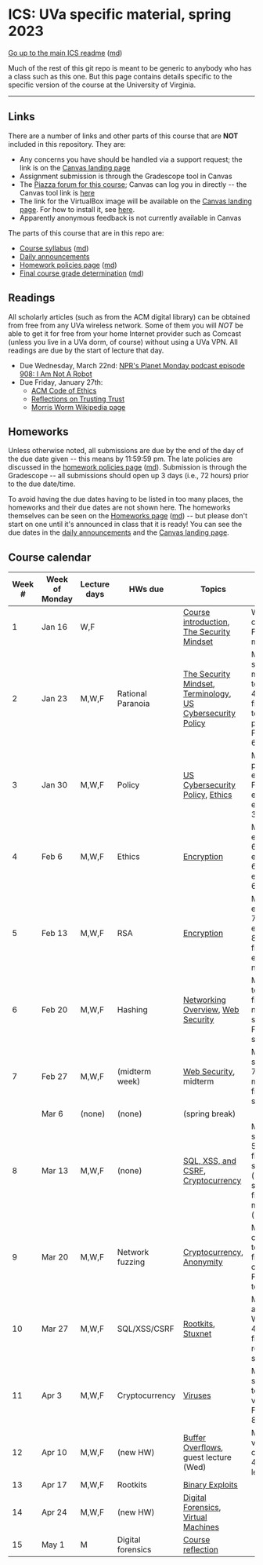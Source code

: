 ICS: UVa specific material, spring 2023
=======================================

[Go up to the main ICS readme](../readme.html) ([md](../readme.md))

Much of the rest of this git repo is meant to be generic to anybody who has a class such as this one. But this page contains details specific to the specific version of the course at the University of Virginia.

------------------------------------------------------------

Links
-----

There are a number of links and other parts of this course that are **NOT** included in this repository.  They are:

- Any concerns you have should be handled via a support request; the link is on the [Canvas landing page][1]
- Assignment submission is through the Gradescope tool in Canvas
- The [Piazza forum for this course](https://piazza.com/class/lcyvdla676110z); Canvas can log you in directly -- the Canvas tool link is [here](https://canvas.its.virginia.edu/courses/59093/external_tools/21)
- The link for the VirtualBox image will be available on the [Canvas landing page][1].  For how to install it, see  [here](https://uva-cs.github.io/pdr/tutorials/01-intro-unix/virtual-box.html).
- Apparently anonymous feedback is not currently available in Canvas

<!-- no longer available in canvas:

- ~~[Email list archive](https://collab.its.virginia.edu/portal/directtool/23262987-1288-4c6d-912f-c1b031973f44/), which is a Collab tool~~
- ~~[Anonymous feedback](https://collab.its.virginia.edu/portal/directtool/b166e2b1-f967-4df0-8e7e-1b25f58a30e2/), which is a Collab tool~~

-->

The parts of this course that are in this repo are:

- [Course syllabus](syllabus.html) ([md](syllabus.md))
- [Daily announcements](daily-announcements.html#/)
- [Homework policies page](hw-policies.html) ([md](hw-policies.md))
- [Final course grade determination](grades.html) ([md](grades.md))


Readings
--------

All scholarly articles (such as from the ACM digital library) can be obtained from free from any UVa wireless network.  Some of them you will *NOT* be able to get it for free from your home Internet provider such as Comcast (unless you live in a UVa dorm, of course) without using a UVa VPN.  All readings are due by the start of lecture that day.

<!--
- Due Friday, September 13th:
    - [An Introduction to Cybersecurity Ethics](https://www.scu.edu/media/ethics-center/technology-ethics/IntroToCybersecurityEthics.pdf): you can skip the questions (the blue boxes therein); once you remove those, the table of contents, and the appendices, it's about 35 typed pages
-->

- Due Wednesday, March 22nd: [NPR's Planet Monday podcast episode 908: I Am Not A Robot](https://www.npr.org/sections/money/2019/04/24/716854013/episode-908-i-am-not-a-robot)
- Due Friday, January 27th:
	- [ACM Code of Ethics](https://www.acm.org/code-of-ethics)
    - [Reflections on Trusting Trust](https://dl.acm.org/citation.cfm?id=358210)
	- [Morris Worm Wikipedia page](https://en.wikipedia.org/wiki/Morris_worm)


Homeworks
-----------

Unless otherwise noted, all submissions are due by the end of the day of the due date given -- this means by 11:59:59 pm.  The late policies are discussed in the [homework policies page](hw-policies.html) ([md](hw-policies.md)).  Submission is through the Gradescope -- all submissions should open up 3 days (i.e., 72 hours) prior to the due date/time.

To avoid having the due dates having to be listed in too many places, the homeworks and their due dates are not shown here.  The homeworks themselves can be seen on the [Homeworks page](../hws/index.html) ([md](../hws/index.md)) -- but please don't start on one until it's announced in class that it is ready!  You can see the due dates in the [daily announcements](daily-announcements.html#/) and the [Canvas landing page][1].

<!-- 

- [HW 13: Forensics](../hws/hw-forensics.html) ([md](../hws/hw-forensics.md)) is due Friday, December 6th
- [HW 12: Movie Night](../hws/hw-movie-night.html) ([md](../hws/hw-movie-night.md)) is due Wednesday, December 4th
- [HW 11: Buffer Overflow](../hws/hw-buffer.html) ([md](../hws/hw-buffer.md)) is due Friday, November 22nd
- [HW 10: Celebrity Visit](../hws/hw-celebrity-visit.html) ([md](../hws/hw-celebrity-visit.md)) is due Thursday, November 21st, and there is all of 12 hours of lateness allowed on this!
- [HW 9: Rootkits](../hws/hw-rootkits.html) ([md](../hws/hw-rootkits.md)) is due Friday, November 15th
- [HW 8: Cryptocurrency](../hws/hw-cryptocurrency.html) ([md](../hws/hw-cryptocurrency.md)) is due Friday, November 1st
- [HW 7: Networks](../hws/hw-networks.html) ([md](../hws/hw-networks.md)) is due Friday, October 25th
- [HW 6: SQL, XSS, & CSRF](../hws/hw-sql-xss-csrf.html) ([md](../hws/hw-sql-xss-csrf.md)) is due Friday, October 18th
- [HW 5: Hashing](../hws/hw-hashing.html) ([md](../hws/hw-hashing.md)) is due Friday, October 4th
- [HW 4: RSA](../hws/hw-rsa.html) ([md](../hws/hw-rsa.md)) is due Friday, September 27th
- [HW 3: Ethics](../hws/hw-ethics.html) ([md](../hws/hw-ethics.md)) is due Friday, September 20th

-->

Course calendar
---------------

| Week # | Week of Monday | Lecture days | HWs due | Topics | Progress |
|----|----|----|----|----|----|
| 1  | Jan 16 | W,F    |                   | [Course introduction](../slides/introduction.html#/), [The Security Mindset](../slides/security-mindset.html#/) | Wed: finished course intro; Fri: security mindset to 6.13 |
| 2  | Jan 23 | M,W,F  | Rational Paranoia | [The Security Mindset](../slides/security-mindset.html#/), [Terminology](../slides/terminology.html#/), [US Cybersecurity Policy](../slides/policy.html#/) | Mon: finished security mindset, terminology to 4.13; Wed: finished terminology, policy to 3.18; Fri: policy to 6.11 |
| 3  | Jan 30 | M,W,F  | Policy            | [US Cybersecurity Policy](../slides/policy.html#/), [Ethics](../slides/ethics.html#/) | Mon: finished policy; Wed: ethics to 6.6; Fri: finished ethics, encryption to 3.9 |
| 4  | Feb 6  | M,W,F  | Ethics            | [Encryption](../slides/encryption.html#/) | Mon: encryption to 6.3; Wed: encryption to 6.38; Fri: encryption to 6.51 |
| 5  | Feb 13 | M,W,F  | RSA               | [Encryption](../slides/encryption.html#/) | Mon: encryption to 7.14; Wed: encryption to 8.20; Fri: finished encryption, networks to 3.9 |
| 6  | Feb 20 | M,W,F  | Hashing           | [Networking Overview](../slides/networks.html#/), [Web Security](../slides/web-security.html#/) | Mon: networks to 4.9; Wed: finished networks, web security to 4.3; Fri: web security to 6.8 |
| 7  | Feb 27 | M,W,F  | (midterm week)    | [Web Security](../slides/web-security.html#/), midterm | Mon: web security to 7.11; Wed: midterm; Fri: finished web security |
|    | Mar 6  | (none) | (none)            | (spring break)  | |
| 8  | Mar 13 | M,W,F  | (none)            | [SQL, XSS, and CSRF](../slides/sql-xss-csrf.html#/), [Cryptocurrency](../slides/cryptocurrency.html#/) | Mon: sql/xss/csrf to 5.8; Wed: finished sql/xss/csrf (recording); Fri: started and finished virtual machines (recording) |
| 9  | Mar 20 | M,W,F  | Network fuzzing   | [Cryptocurrency](../slides/cryptocurrency.html#/), [Anonymity](../slides/anonymity.html#/) | Mon: cryptocurrency to 5.4; Wed: finished cryptocurrency; Fri: anonymity to 6.4 |
| 10 | Mar 27 | M,W,F  | SQL/XSS/CSRF      | [Rootkits](../slides/rootkits.html#/), [Stuxnet](../slides/stuxnet.html#/) | Mon: finished anonymity; Wed: rootkits to 4.7; Fri: finished rootkits, stuxnet to 3.7 |
| 11 | Apr 3  | M,W,F  | Cryptocurrency    | [Viruses](../slides/viruses.html#/)| Mon: finished stuxnet, viruses to 4.4; Wed: viruses to 7.3; Fri: viruses to 8.3 |
| 12 | Apr 10 | M,W,F  | (new HW)          | [Buffer Overflows](../slides/buffer-overflows.html#/), guest lecture (Wed) | Mon: finished viruses, buffer overflows to 4.8; Wed: guest lecture |
| 13 | Apr 17 | M,W,F  | Rootkits          | [Binary Exploits](../slides/binary-exploits.html#/) |
| 14 | Apr 24 | M,W,F  | (new HW)          | [Digital Forensics](../slides/forensics.html#/), [Virtual Machines](../slides/vms.html#/) | |
| 15 | May 1  | M      | Digital forensics | [Course reflection](../slides/reflection.html#/) | |

[1]: https://canvas.its.virginia.edu/courses/59093
